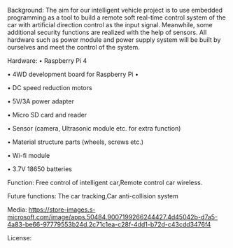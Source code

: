 Background:
The aim for our intelligent vehicle project is to use embedded programming as a tool to build a remote soft real-time control system of the car with artificial direction control as the input signal. Meanwhile, some additional security functions are realized with the help of sensors. All hardware such as power module and power supply system will be built by ourselves and meet the control of the system.

Hardware:
• Raspberry Pi 4
 
• 4WD development board
  for Raspberry Pi •
 
• DC speed reduction motors
 
• 5V/3A power adapter
 
• Micro SD card and reader
 
• Sensor (camera, Ultrasonic module etc. for extra function)
 
• Material structure parts
(wheels, screws etc.)
 
• Wi-fi module
 
• 3.7V 18650 batteries

Function:
Free control of intelligent car,Remote control car wireless.

Future functions:
The car tracking,Car anti-collision system

Media:
https://store-images.s-microsoft.com/image/apps.50484.9007199266244427.4d45042b-d7a5-4a83-be66-97779553b24d.2c71c1ea-c28f-4dd1-b72d-c43cdd3476f4

License:

